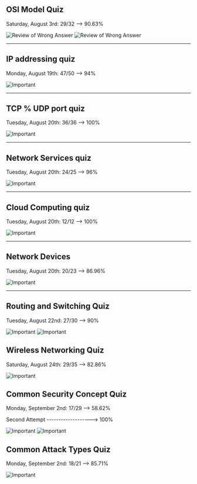 ## OSI Model Quiz 

<p> Saturday, August 3rd: 29/32 --> 90.63%   
</p>

<img src ="/ExamRevs/Rev1.jpg" alt="Review of Wrong Answer"> 
<img src ="/ExamRevs/Rev2.jpg" alt="Review of Wrong Answer"> 

<hr> 

## IP addressing quiz  

<p> Monday, August 19th: 47/50 --> 94%   
</p>
<img src ="/ExamRevs/Rev3.jpg" alt="Important"> 

<hr> 

## TCP % UDP port quiz 

<p> Tuesday, August 20th: 36/36 --> 100%   
</p>
<img src ="/ExamRevs/Rev4.jpg" alt="Important"> 

<hr> 

## Network Services quiz

<p> Tuesday, August 20th: 24/25 --> 96%   
</p>
<img src ="/ExamRevs/Rev5.jpg" alt="Important"> 

<hr> 

## Cloud Computing quiz
<p> Tuesday, August 20th: 12/12 --> 100%   
</p>
<img src ="/ExamRevs/Rev6.jpg" alt="Important"> 

<hr> 

## Network Devices
<p> Tuesday, August 20th: 20/23 --> 86.96%   
</p>
<img src ="/ExamRevs/Rev7.jpg" alt="Important"> 

<hr> 

## Routing and Switching Quiz
<p> Tuesday, August 22nd: 27/30 --> 90%   
</p>
<img src ="/ExamRevs/Rev8.jpeg" alt="Important"> 
<img src ="/ExamRevs/Rev9.jpg" alt="Important"> 

## Wireless Networking Quiz
<p> Saturday, August 24th: 29/35 --> 82.86%   
</p>
<img src ="/ExamRevs/Rev10.jpg" alt="Important"> 

## Common Security Concept Quiz
<p> Monday, September 2nd: 17/29 --> 58.62% 
</p>
<p>
     Second Attempt -------------------> 100%
</p>
<img src ="/ExamRevs/Rev11.jpg" alt="Important"> 
<img src ="/ExamRevs/Rev12.jpg" alt="Important"> 

## Common Attack Types Quiz
<p> Monday, September 2nd: 18/21 --> 85.71%   
</p>
<img src ="/ExamRevs/Rev13.jpg" alt="Important"> 
